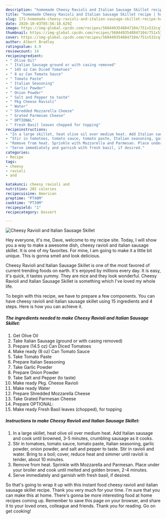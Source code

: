 ```yaml
---
description: "homemade Cheesy Ravioli and Italian Sausage Skillet recipe | how to make the best Cheesy Ravioli and Italian Sausage Skillet"
title: "homemade Cheesy Ravioli and Italian Sausage Skillet recipe | how to make the best Cheesy Ravioli and Italian Sausage Skillet"
slug: 171-homemade-cheesy-ravioli-and-italian-sausage-skillet-recipe-how-to-make-the-best-cheesy-ravioli-and-italian-sausage-skillet
date: 2020-10-03T05:56:10.629Z
image: https://img-global.cpcdn.com/recipes/5604493548847104/751x532cq70/cheesy-ravioli-and-italian-sausage-skillet-recipe-main-photo.jpg
thumbnail: https://img-global.cpcdn.com/recipes/5604493548847104/751x532cq70/cheesy-ravioli-and-italian-sausage-skillet-recipe-main-photo.jpg
cover: https://img-global.cpcdn.com/recipes/5604493548847104/751x532cq70/cheesy-ravioli-and-italian-sausage-skillet-recipe-main-photo.jpg
author: Albert Bradley
ratingvalue: 4.9
reviewcount: 14
recipeingredient:
- " Olive Oil"
- " Italian Sausage ground or with casing removed"
- " 145 oz Can Diced Tomatoes"
- " 8 oz Can Tomato Sauce"
- " Tomato Paste"
- " Italian Seasoning"
- " Garlic Powder"
- " Onion Powder"
- " Salt and Pepper to taste"
- " Pkg Cheese Ravioli"
- " Water"
- " Shredded Mozzarella Cheese"
- " Grated Parmesan Cheese"
- " OPTIONAL"
- " Fresh Basil leaves chopped for topping"
recipeinstructions:
- "In a large skillet, heat olive oil over medium heat. Add Italian sausage and cook until browned, 3-5 minutes, crumbling sausage as it cooks."
- "Stir in tomatoes, tomato sauce, tomato paste, Italian seasoning, garlic powder, onion powder, and salt and pepper to taste. Stir in ravioli and water. Bring to a boil; cover, reduce heat and simmer until ravioli is tender, about 10 minutes."
- "Remove from heat. Sprinkle with Mozzarella and Parmesan. Place under your broiler and cook until melted and golden brown, 2-4 minutes."
- "Serve immediately and garnish with fresh basil, if desired."
categories:
- Recipe
tags:
- cheesy
- ravioli
- and

katakunci: cheesy ravioli and 
nutrition: 202 calories
recipecuisine: American
preptime: "PT40M"
cooktime: "PT39M"
recipeyield: "1"
recipecategory: Dessert

---
```



![Cheesy Ravioli and Italian Sausage Skillet](https://img-global.cpcdn.com/recipes/5604493548847104/751x532cq70/cheesy-ravioli-and-italian-sausage-skillet-recipe-main-photo.jpg)

Hey everyone, it's me, Dave, welcome to my recipe site. Today, I will show you a way to make a awesome dish, cheesy ravioli and italian sausage skillet. It is one of my favorites. For mine, I am going to make it a little bit unique. This is gonna smell and look delicious.



Cheesy Ravioli and Italian Sausage Skillet is one of the most favored of current trending foods on earth. It's enjoyed by millions every day. It is easy, it's quick, it tastes yummy. They are nice and they look wonderful. Cheesy Ravioli and Italian Sausage Skillet is something which I've loved my whole life.


To begin with this recipe, we have to prepare a few components. You can have cheesy ravioli and italian sausage skillet using 15 ingredients and 4 steps. Here is how you can achieve it.

<!--inarticleads1-->

##### The ingredients needed to make Cheesy Ravioli and Italian Sausage Skillet:

1. Get  Olive Oil
1. Take  Italian Sausage (ground or with casing removed)
1. Prepare  (14.5 oz) Can Diced Tomatoes
1. Make ready  (8 oz) Can Tomato Sauce
1. Take  Tomato Paste
1. Prepare  Italian Seasoning
1. Take  Garlic Powder
1. Prepare  Onion Powder
1. Take  Salt and Pepper (to taste)
1. Make ready  Pkg. Cheese Ravioli
1. Make ready  Water
1. Prepare  Shredded Mozzarella Cheese
1. Take  Grated Parmesan Cheese
1. Prepare  OPTIONAL:
1. Make ready  Fresh Basil leaves (chopped), for topping




<!--inarticleads2-->

##### Instructions to make Cheesy Ravioli and Italian Sausage Skillet:

1. In a large skillet, heat olive oil over medium heat. Add Italian sausage and cook until browned, 3-5 minutes, crumbling sausage as it cooks.
1. Stir in tomatoes, tomato sauce, tomato paste, Italian seasoning, garlic powder, onion powder, and salt and pepper to taste. Stir in ravioli and water. Bring to a boil; cover, reduce heat and simmer until ravioli is tender, about 10 minutes.
1. Remove from heat. Sprinkle with Mozzarella and Parmesan. Place under your broiler and cook until melted and golden brown, 2-4 minutes.
1. Serve immediately and garnish with fresh basil, if desired.




So that's going to wrap it up with this instant food cheesy ravioli and italian sausage skillet recipe. Thank you very much for your time. I'm sure that you can make this at home. There's gonna be more interesting food at home recipes coming up. Remember to save this page on your browser, and share it to your loved ones, colleague and friends. Thank you for reading. Go on get cooking!
